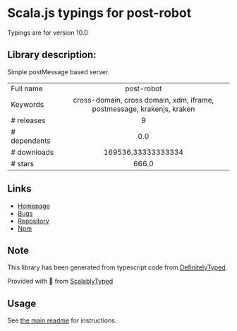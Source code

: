 
# Scala.js typings for post-robot

Typings are for version 10.0

## Library description:
Simple postMessage based server.

|                    |                 |
| ------------------ | :-------------: |
| Full name          | post-robot |
| Keywords           | cross-domain, cross domain, xdm, iframe, postmessage, krakenjs, kraken |
| # releases         | 9 |
| # dependents       | 0.0 |
| # downloads        | 169536.33333333334 |
| # stars            | 666.0 |

## Links
- [Homepage](https://github.com/krakenjs/post-robot#readme)
- [Bugs](https://github.com/krakenjs/post-robot/issues)
- [Repository](https://github.com/krakenjs/post-robot)
- [Npm](https://www.npmjs.com/package/post-robot)
    


## Note
This library has been generated from typescript code from [DefinitelyTyped](https://definitelytyped.org).

Provided with :purple_heart: from [ScalablyTyped](https://github.com/oyvindberg/ScalablyTyped)

## Usage
See [the main readme](../../readme.md) for instructions.



